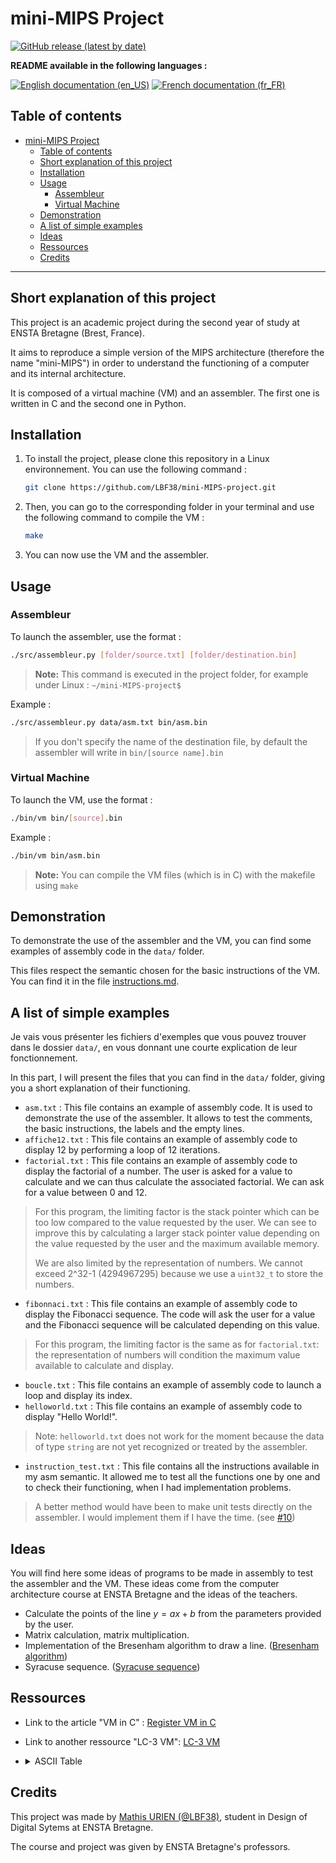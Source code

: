 # mini-MIPS Project

[![GitHub release (latest by date)](https://img.shields.io/github/v/release/lbf38/mini-MIPS-project?style=plastic)](https://github.com/lbf38/mini-MIPS-project/releases/latest)

**README available in the following languages :**

[![English documentation (en_US)](https://img.shields.io/badge/-en__US-blueviolet)](README.md)
[![French documentation (fr_FR)](https://img.shields.io/badge/-fr__FR-blueviolet)](README_fr_FR.md)

## Table of contents

- [mini-MIPS Project](#mini-mips-project)
  - [Table of contents](#table-of-contents)
  - [Short explanation of this project](#short-explanation-of-this-project)
  - [Installation](#installation)
  - [Usage](#usage)
    - [Assembleur](#assembleur)
    - [Virtual Machine](#virtual-machine)
  - [Demonstration](#demonstration)
  - [A list of simple examples](#a-list-of-simple-examples)
  - [Ideas](#ideas)
  - [Ressources](#ressources)
  - [Credits](#credits)

*****

## Short explanation of this project

This project is an academic project during the second year of study at ENSTA Bretagne (Brest, France).

It aims to reproduce a simple version of the MIPS architecture (therefore the name "mini-MIPS") in order to understand the functioning of a computer and its internal architecture.

It is composed of a virtual machine (VM) and an assembler.
The first one is written in C and the second one in Python.

## Installation

1. To install the project, please clone this repository in a Linux environnement. You can use the following command :

    ```bash
    git clone https://github.com/LBF38/mini-MIPS-project.git
    ```

2. Then, you can go to the corresponding folder in your terminal and use the following command to compile the VM :

    ```bash
    make
    ```

3. You can now use the VM and the assembler.

## Usage

### Assembleur

To launch the assembler, use the format :

```bash
./src/assembleur.py [folder/source.txt] [folder/destination.bin]
```

>**Note:** This command is executed in the project folder, for example under Linux : `~/mini-MIPS-project$`

Example :

```bash
./src/assembleur.py data/asm.txt bin/asm.bin
```

> If you don't specify the name of the destination file, by default the assembler will write in `bin/[source name].bin`

### Virtual Machine

To launch the VM, use the format :

```bash
./bin/vm bin/[source].bin
```

Example :

```bash
./bin/vm bin/asm.bin
```

> **Note:** You can compile the VM files (which is in C) with the makefile using `make`

## Demonstration

To demonstrate the use of the assembler and the VM, you can find some examples of assembly code in the `data/` folder.

This files respect the semantic chosen for the basic instructions of the VM. You can find it in the file [instructions.md](docs/en_US/instructions.md).

## A list of simple examples

Je vais vous présenter les fichiers d'exemples que vous pouvez trouver dans le dossier `data/`, en vous donnant une courte explication de leur fonctionnement.

In this part, I will present the files that you can find in the `data/` folder, giving you a short explanation of their functioning.

- `asm.txt` : This file contains an example of assembly code. It is used to demonstrate the use of the assembler. It allows to test the comments, the basic instructions, the labels and the empty lines.
- `affiche12.txt` : This file contains an example of assembly code to display 12 by performing a loop of 12 iterations.
- `factorial.txt` : This file contains an example of assembly code to display the factorial of a number. The user is asked for a value to calculate and we can thus calculate the associated factorial. We can ask for a value between 0 and 12.

> For this program, the limiting factor is the stack pointer which can be too low compared to the value requested by the user.
> We can see to improve this by calculating a larger stack pointer value depending on the value requested by the user and the maximum available memory.
>
> We are also limited by the representation of numbers. We cannot exceed 2^32-1 (4294967295) because we use a `uint32_t` to store the numbers.

- `fibonnaci.txt` : This file contains an example of assembly code to display the Fibonacci sequence. The code will ask the user for a value and the Fibonacci sequence will be calculated depending on this value.

> For this program, the limiting factor is the same as for `factorial.txt`: the representation of numbers will condition the maximum value available to calculate and display.

- `boucle.txt` : This file contains an example of assembly code to launch a loop and display its index.
- `helloworld.txt` : This file contains an example of assembly code to display "Hello World!".

> Note: `helloworld.txt` does not work for the moment because the data of type `string` are not yet recognized or treated by the assembler.

- `instruction_test.txt` : This file contains all the instructions available in my asm semantic. It allowed me to test all the functions one by one and to check their functioning, when I had implementation problems.

> A better method would have been to make unit tests directly on the assembler. I would implement them if I have the time. (see [#10](https://github.com/LBF38/projet_VM_archiNum/issues/10))

## Ideas

You will find here some ideas of programs to be made in assembly to test the assembler and the VM. These ideas come from the computer architecture course at ENSTA Bretagne and the ideas of the teachers.

- Calculate the points of the line $y = ax + b$ from the parameters provided by the user.
- Matrix calculation, matrix multiplication.
- Implementation of the Bresenham algorithm to draw a line. ([Bresenham algorithm](https://en.wikipedia.org/wiki/Bresenham%27s_line_algorithm))
- Syracuse sequence. ([Syracuse sequence](https://en.wikipedia.org/wiki/Collatz_conjecture))

## Ressources

- Link to the article "VM in C" : [Register VM in C](https://en.wikibooks.org/wiki/Creating_a_Virtual_Machine/Register_VM_in_C)
- Link to another ressource "LC-3 VM": [LC-3 VM](https://www.jmeiners.com/lc3-vm/index.html)
- <details>
  <summary>ASCII Table</summary>

  ![Table ASCII](https://www.asciitable.com/asciifull.gif)
  </details>

## Credits

This project was made by [Mathis URIEN (@LBF38)](https://github.com/lbf38), student in Design of Digital Sytems at ENSTA Bretagne.

The course and project was given by ENSTA Bretagne's professors.
